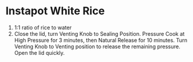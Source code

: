 # Instapot White Rice

1. 1:1 ratio of rice to water
2. Close the lid, turn Venting Knob to Sealing Position. Pressure Cook at High Pressure for 3 minutes, then Natural Release for 10 minutes. Turn Venting Knob to Venting position to release the remaining pressure. Open the lid quickly.

